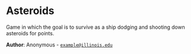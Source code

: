 # Asteroids

Game in which the goal is to survive as a ship dodging and shooting down asteroids for points.

**Author**: Anonymous - [`example@illinois.edu`](mailto:example@illinois.edu)
